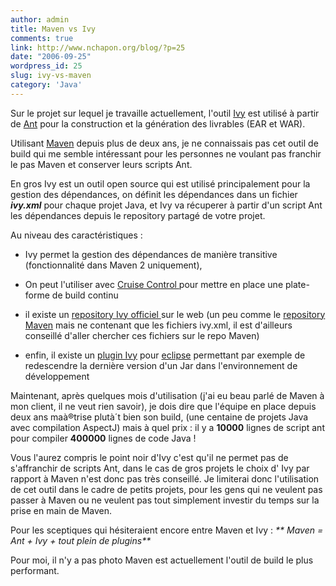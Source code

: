 ```yaml
---
author: admin
title: Maven vs Ivy
comments: true
link: http://www.nchapon.org/blog/?p=25
date: "2006-09-25"
wordpress_id: 25
slug: ivy-vs-maven
category: 'Java'
---
```


Sur le projet sur lequel je travaille actuellement, l'outil [Ivy](http://jayasoft.org/ivy) est utilisé à  partir de [Ant](http://ant.apache.org/) pour la construction et la génération des livrables (EAR et WAR).

Utilisant [Maven](http://maven.apache.org/) depuis plus de deux ans, je ne connaissais pas cet outil de build qui me semble intéressant pour les personnes ne voulant pas franchir le pas Maven et conserver leurs scripts Ant.

En gros Ivy est un outil open source qui est utilisé principalement pour la gestion des dépendances, on définit  les dépendances dans un fichier **_ivy.xml_** pour chaque projet Java, et Ivy va récuperer à  partir d'un script Ant les dépendances depuis le repository partagé de votre projet.

Au niveau des caractéristiques :




  * Ivy permet la gestion des dépendances de manière transitive (fonctionnalité dans Maven 2 uniquement),


  * On peut l'utiliser avec [Cruise Control ](http://cruisecontrol.sourceforge.net/)pour mettre en place une plate-forme de build continu


  * il existe un [repository Ivy officiel ](http://ivyrep.jayasoft.org/content.html)sur le web (un peu comme le [repository Maven](http://www.ibiblio.org/maven2/) mais ne contenant que les fichiers ivy.xml, il est d'ailleurs conseillé d'aller chercher ces fichiers sur le repo Maven)


  * enfin, il existe un [plugin Ivy](http://www.jayasoft.org/ivyde) pour [eclipse](http://www.eclipse.org) permettant par exemple de redescendre la dernière version d'un Jar dans l'environnement de développement


Maintenant, après quelques mois d'utilisation (j'ai eu beau parlé de Maven à  mon client, il ne veut rien savoir), je dois dire que l'équipe en place depuis deux ans maà®trise plutà´t bien son build, (une centaine de projets Java avec compilation AspectJ) mais à  quel prix : il y a **10000** lignes de script ant pour compiler **400000** lignes de code Java !

Vous l'aurez compris le point noir d'Ivy c'est qu'il ne permet pas de s'affranchir de scripts Ant, dans le cas de gros projets le choix d' Ivy par rapport à  Maven n'est donc pas très conseillé. Je limiterai donc l'utilisation de cet outil dans le cadre de petits projets, pour les gens qui ne veulent pas passer à  Maven ou ne veulent pas tout simplement investir du temps sur la prise en main de Maven.

Pour les sceptiques qui hésiteraient encore entre Maven et Ivy :
_** Maven = Ant + Ivy + tout plein de plugins**_

Pour moi, il n'y a pas photo Maven est actuellement l'outil de build le plus performant.
